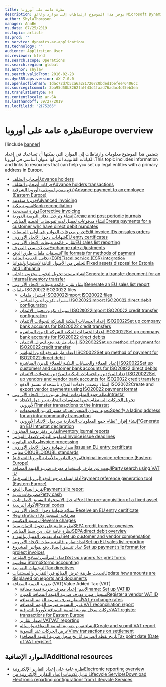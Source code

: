 ```yaml
---
title: نظرة عامة على أوروبا
description: يوفر هذا الموضوع ارتباطات إلى موارد وثائق Microsoft Dynamics 365 Finance لأوروبا.
author: ShylaThompson
manager: AnnBe
ms.date: 07/25/2019
ms.topic: article
ms.prod: ''
ms.service: dynamics-ax-applications
ms.technology: ''
audience: Application User
ms.reviewer: kfend
ms.search.scope: Operations
ms.search.region: global
ms.author: shylaw
ms.search.validFrom: 2016-02-28
ms.dyn365.ops.version: AX 7.0.0
ms.openlocfilehash: 1dac72d7b5ca6a2817207c0bded1befee46406cc
ms.sourcegitcommit: 3ba95d50b8262fa0f43d4faad76adac4d05eb3ea
ms.translationtype: HT
ms.contentlocale: ar-SA
ms.lasthandoff: 09/27/2019
ms.locfileid: "2175265"
---
```

# <a name="europe-overview"></a><span data-ttu-id="adf04-103">نظرة عامة على أوروبا</span><span class="sxs-lookup"><span data-stu-id="adf04-103">Europe overview</span></span>

[!include [banner](../includes/banner.md)]

<span data-ttu-id="adf04-104">يتضمن هذا الموضوع معلومات وارتباطات إلى الموارد التي يمكنها أن تساعدك في إعداد الكيانات القانونية التي لها عنوان أساسي في أوروبا.</span><span class="sxs-lookup"><span data-stu-id="adf04-104">This topic includes information and links to resources that can help you set up legal entities with a primary address in Europe.</span></span> 

- [<span data-ttu-id="adf04-105">أصحاب السُلف‬</span><span class="sxs-lookup"><span data-stu-id="adf04-105">Advance holders</span></span>](emea-advance-holders.md)
 - [<span data-ttu-id="adf04-106">حركات أصحاب السُلف</span><span class="sxs-lookup"><span data-stu-id="adf04-106">Advance holders transactions</span></span>](emea-advance-holders-transactions.md)
 - [<span data-ttu-id="adf04-107">دفع مقدم لموظف (‏‫أوروبا الشرقية‬)</span><span class="sxs-lookup"><span data-stu-id="adf04-107">Advance payment to an employee (Eastern Europe)</span></span>](tasks/advance-payment-employee.md)
- [<span data-ttu-id="adf04-108">فوترة متقدمة</span><span class="sxs-lookup"><span data-stu-id="adf04-108">Advanced invoicing</span></span>](emea-advance-invoice.md)
- [<span data-ttu-id="adf04-109">تسوية بنكية</span><span class="sxs-lookup"><span data-stu-id="adf04-109">Bank reconciliation</span></span>](emea-bank-reconciliation.md)
- [<span data-ttu-id="adf04-110">فوترة تصحيحية</span><span class="sxs-lookup"><span data-stu-id="adf04-110">Corrective invoicing</span></span>](emea-corrective-invoice.md)
- [<span data-ttu-id="adf04-111">إنشاء وترحيل دفاتر اليومية الدورية​</span><span class="sxs-lookup"><span data-stu-id="adf04-111">Create and post periodic journals</span></span>](emea-create-post-periodic-journals.md)
- [<span data-ttu-id="adf04-112">إنشاء مدفوعات لعميل لديه ‏‫تفويضات الخصم المباشر‬</span><span class="sxs-lookup"><span data-stu-id="adf04-112">Create payments for a customer who have direct debit mandates</span></span>](tasks/create-payments-customers-who-have-direct-debit-mandates.md)
- [<span data-ttu-id="adf04-113">تحرير معرفات الفواتير في أوامر المبيعات</span><span class="sxs-lookup"><span data-stu-id="adf04-113">Edit invoice IDs on sales orders</span></span>](emea-edit-invoice-id-sales-orders.md)
- [<span data-ttu-id="adf04-114">شهادات دخول الاتحاد الأوروبي</span><span class="sxs-lookup"><span data-stu-id="adf04-114">EU entry certificates</span></span>](emea-entry-certificates.md)
- [<span data-ttu-id="adf04-115">تقارير قائمة مبيعات الاتحاد الأوروبي</span><span class="sxs-lookup"><span data-stu-id="adf04-115">EU sales list reporting</span></span>](emea-eu-sales-list.md)
- [<span data-ttu-id="adf04-116">تعديلات سعر الصرف</span><span class="sxs-lookup"><span data-stu-id="adf04-116">Exchange rate adjustments</span></span>](emea-exchange-rate-adjustments.md)
- [<span data-ttu-id="adf04-117">تنسيقات ملفات طرق الدفع</span><span class="sxs-lookup"><span data-stu-id="adf04-117">File formats for methods of payment</span></span>](emea-select-file-formats-for-the-method-of-payments.md)
- [<span data-ttu-id="adf04-118">تكامل الخدمة المالية (ESR)</span><span class="sxs-lookup"><span data-stu-id="adf04-118">Fiscal service (ESR) integration</span></span>](emea-fiscal-service-integration.md)
- [<span data-ttu-id="adf04-119">التخلص من الأصول الثابتة لإستونيا وليتوانيا</span><span class="sxs-lookup"><span data-stu-id="adf04-119">Fixed assets disposal for Estonia and Lithuania</span></span>](emea-credit-note-reverse-fixed-asset-sale.md)
- [<span data-ttu-id="adf04-120">إنشاء مستند تحويل لتحويل مخزون داخلي</span><span class="sxs-lookup"><span data-stu-id="adf04-120">Generate a transfer document for an internal inventory transfer</span></span>](tasks/transfer-document-internal-inventory-transfer.md)
- [<span data-ttu-id="adf04-121">إنشاء تقرير قائمة مبيعات الاتحاد الأوروبي</span><span class="sxs-lookup"><span data-stu-id="adf04-121">Generate an EU sales list report</span></span>](tasks/eur-00011-eu-sales-list-report.md)
- <span data-ttu-id="adf04-122">ملفات ISO20022</span><span class="sxs-lookup"><span data-stu-id="adf04-122">ISO20022 files</span></span>
  - [<span data-ttu-id="adf04-123">استيراد ملفات ISO20022</span><span class="sxs-lookup"><span data-stu-id="adf04-123">Import ISO20022 files</span></span>](emea-ISO20022-file-formats.md)
  - [<span data-ttu-id="adf04-124">استيراد تكوين الدين المباشر ISO20022</span><span class="sxs-lookup"><span data-stu-id="adf04-124">Import ISO20022 direct debit configuration</span></span>](tasks/import-iso20022-direct-debit-configuration.md)
  - [<span data-ttu-id="adf04-125">استيراد تكوين تحويل الائتمان ISO20022</span><span class="sxs-lookup"><span data-stu-id="adf04-125">Import ISO20022 credit transfer configuration</span></span>](tasks/import-iso20022-credit-transfer-configuration.md)
  - [<span data-ttu-id="adf04-126">إعداد الحسابات البنكية للشركة لتحويلات الائتمان ISO20022</span><span class="sxs-lookup"><span data-stu-id="adf04-126">Set up company bank accounts for ISO20022 credit transfers</span></span>](tasks/set-up-company-bank-accounts-iso20022-credit-transfers.md)
  - [<span data-ttu-id="adf04-127">إعداد الحسابات البنكية للشركة للديون المباشرة ISO20022</span><span class="sxs-lookup"><span data-stu-id="adf04-127">Set up company bank accounts for ISO20022 direct debits</span></span>](tasks/set-up-company-bank-accounts-iso20022-direct-debits.md)
  - [<span data-ttu-id="adf04-128">إعداد طريقة دفع لتحويل الائتمان ISO20022</span><span class="sxs-lookup"><span data-stu-id="adf04-128">Set up method of payment for ISO20022 credit transfer</span></span>](tasks/set-up-method-payment-iso20022-credit-transfer.md)
  - [<span data-ttu-id="adf04-129">إعداد طريقة دفع للدين المباشر ISO20022</span><span class="sxs-lookup"><span data-stu-id="adf04-129">Set up method of payment for ISO20022 direct debit</span></span>](tasks/setup-method-payment-iso20022-direct-debit.md)
  - [<span data-ttu-id="adf04-130">إعداد العملاء والحسابات البنكية للعملاء للديون المباشرة ISO20022</span><span class="sxs-lookup"><span data-stu-id="adf04-130">Set up customers and customer bank accounts for ISO20022 direct debits</span></span>](tasks/set-up-bank-accounts-iso20022-direct-debits.md)
  - [<span data-ttu-id="adf04-131">إعداد المورّدين والحسابات البنكية للمورّدين لتحويلات الائتمان ISO20022</span><span class="sxs-lookup"><span data-stu-id="adf04-131">Set up vendors and vendor bank accounts for ISO20022 credit transfers</span></span>](tasks/set-up-vendor-iso20022-credit-transfers.md)
  - [<span data-ttu-id="adf04-132">إنشاء وتصدير دفعات المورّد باستخدام تنسيق الدفع ISO20022</span><span class="sxs-lookup"><span data-stu-id="adf04-132">Create and export vendor payments using ISO20022 payment format</span></span>](tasks/create-export-vendor-payments-iso20022-payment-format.md)
- [<span data-ttu-id="adf04-133">نظام جمع المعلومات التجارية بين دول الاتحاد الأوروبي</span><span class="sxs-lookup"><span data-stu-id="adf04-133">Intrastat</span></span>](emea-intrastat.md)
  - [<span data-ttu-id="adf04-134">تحويل الحركات إلى نظام جمع المعلومات التجارية بين دول الاتحاد الأوروبي</span><span class="sxs-lookup"><span data-stu-id="adf04-134">Transfer transactions to the Intrastat</span></span>](tasks/transfer-transactions-intrastat.md)
  - [<span data-ttu-id="adf04-135">تحديد عنوان الشحن لحركة مشتركة بين المجتمعات</span><span class="sxs-lookup"><span data-stu-id="adf04-135">Specify a lading address for an intra-community transaction</span></span>](tasks/eur-00002-specify-lading-address-intra-community.md)
  - [<span data-ttu-id="adf04-136">إنشاء إقرار "نظام جمع المعلومات التجارية بين دول الاتحاد الأوروبي"</span><span class="sxs-lookup"><span data-stu-id="adf04-136">Generate an EU Intrastat declaration</span></span>](tasks/eur-00002-eu-intrastat-declaration.md)
- [<span data-ttu-id="adf04-137">تقارير دفتر يومية المخزون</span><span class="sxs-lookup"><span data-stu-id="adf04-137">Inventory journal reports</span></span>](emea-set-up-report-inventory-journal-names.md)
- [<span data-ttu-id="adf04-138">المواعيد النهائية لإصدار الفواتير</span><span class="sxs-lookup"><span data-stu-id="adf04-138">Invoice issue deadlines</span></span>](emea-invoice-issue-deadline.md)
- [<span data-ttu-id="adf04-139">معالجة الفاتورة</span><span class="sxs-lookup"><span data-stu-id="adf04-139">Invoice processing</span></span>](emea-invoice-processing.md)
- [<span data-ttu-id="adf04-140">إصدار شهادة دخول الاتحاد الأوروبي</span><span class="sxs-lookup"><span data-stu-id="adf04-140">Issue an EU entry certificate</span></span>](tasks/eur-00012-issue-eu-entry-certificate.md)
- [<span data-ttu-id="adf04-141">معايير OIOUBL</span><span class="sxs-lookup"><span data-stu-id="adf04-141">OIOUBL standards</span></span>](emea-oioubl-standards-electronic-invoicing.md)
- [<span data-ttu-id="adf04-142">مرجع الفاتورة الأصلية (أوروبا الشرقية)</span><span class="sxs-lookup"><span data-stu-id="adf04-142">Original invoice reference (Eastern Europe)</span></span>](tasks/ee-00004-original-invoice-reference.md)
- [<span data-ttu-id="adf04-143">البحث عن طرف باستخدام معرف ضريبة القيمة المضافة</span><span class="sxs-lookup"><span data-stu-id="adf04-143">Party search using VAT ID</span></span>](tasks/eur-00015-party-search-vat-id.md)
- [<span data-ttu-id="adf04-144">أداة إنشاء مرجع الدفع (أوروبا الشرقية)</span><span class="sxs-lookup"><span data-stu-id="adf04-144">Payment reference generation tool (Eastern Europe)</span></span>](tasks/ee-00015-payment-reference-generation-tool.md)
- [<span data-ttu-id="adf04-145">تقرير إيصال الدفع​</span><span class="sxs-lookup"><span data-stu-id="adf04-145">Payment slip report</span></span>](emea-eur-payment-slip-report-giro.md)
- [<span data-ttu-id="adf04-146">مصروفات نثرية</span><span class="sxs-lookup"><span data-stu-id="adf04-146">Petty cash</span></span>](emea-petty-cash.md)
- [<span data-ttu-id="adf04-147">ترحيل الاستحواذ المسبق لأصل ثابت​</span><span class="sxs-lookup"><span data-stu-id="adf04-147">Post the pre-acquisition of a fixed asset</span></span>](emea-pre-acquisition-acquisition-fixed-asset.md)
- [<span data-ttu-id="adf04-148">الأكواد البريدية</span><span class="sxs-lookup"><span data-stu-id="adf04-148">Postal codes</span></span>](emea-import-create-postal-codes-manually.md)
- [<span data-ttu-id="adf04-149">استلام شهادة دخول الاتحاد الأوروبي</span><span class="sxs-lookup"><span data-stu-id="adf04-149">Receive an EU entry certificate</span></span>](tasks/eur-00012-receive-eu-entry-certificate.md)
- [<span data-ttu-id="adf04-150">‏‫معرفات التسجيل</span><span class="sxs-lookup"><span data-stu-id="adf04-150">Registration IDs</span></span>](emea-registration-ids.md)
- [<span data-ttu-id="adf04-151">الرسوم العكسية</span><span class="sxs-lookup"><span data-stu-id="adf04-151">Reverse charges</span></span>](emea-reverse-charge.md)
- [<span data-ttu-id="adf04-152">نظرة عامة على تحويل ائتمان سيبا</span><span class="sxs-lookup"><span data-stu-id="adf04-152">SEPA credit transfer overview</span></span>](../accounts-payable/sepa-credit-transfer.md)
- [<span data-ttu-id="adf04-153">نظرة عامة على دين سيبا المباشر</span><span class="sxs-lookup"><span data-stu-id="adf04-153">SEPA direct debit overview</span></span>](../accounts-receivable/sepa-direct-debit-overview.md)
- [<span data-ttu-id="adf04-154">إعداد تعويض العميل والمورد</span><span class="sxs-lookup"><span data-stu-id="adf04-154">Set up customer and vendor compensation</span></span>](emea-compensation-customer-vendor-transactions.md)
- [<span data-ttu-id="adf04-155">إعداد ‏‫تقارير قائمة مبيعات الاتحاد الأوروبي‬</span><span class="sxs-lookup"><span data-stu-id="adf04-155">Set up EU sales list reporting</span></span>](tasks/eur-00011-eu-sales-list-reporting.md)
- [<span data-ttu-id="adf04-156">إعداد تنسيق إيصال دفع لفواتير المشروع</span><span class="sxs-lookup"><span data-stu-id="adf04-156">Set up payment slip format for project invoices</span></span>](tasks/set-up-payment-slip-format-project-invoices.md)
- [<span data-ttu-id="adf04-157">إعداد الموقِّعين لنماذج الطباعة</span><span class="sxs-lookup"><span data-stu-id="adf04-157">Set up signers for print forms</span></span>](emea-set-up-signers-for-printing-forms.md)
- [<span data-ttu-id="adf04-158">محاسبة Storno</span><span class="sxs-lookup"><span data-stu-id="adf04-158">Storno accounting</span></span>](emea-storno.md)
- [<span data-ttu-id="adf04-159">التوجيهات الضريبية</span><span class="sxs-lookup"><span data-stu-id="adf04-159">Tax directives</span></span>](emea-tax-directives.md)
- [<span data-ttu-id="adf04-160">تحديث طريقة عرض المبالغ في التقارير والمستندات</span><span class="sxs-lookup"><span data-stu-id="adf04-160">Update how amounts are displayed on reports and documents</span></span>](emea-amount-printing-forms.md)
- <span data-ttu-id="adf04-161">ضريبة القيمة المضافة (VAT)</span><span class="sxs-lookup"><span data-stu-id="adf04-161">Value Added Tax (VAT)</span></span>
  - [<span data-ttu-id="adf04-162">الاسم: إعداد معرف ضريبة قيمة مضافة</span><span class="sxs-lookup"><span data-stu-id="adf04-162">name: Set up VAT ID</span></span>](tasks/eur-00015-vat-id.md)
  - [<span data-ttu-id="adf04-163">تسجيل مورد معرف ضريبة القيمة المضافة للمورد</span><span class="sxs-lookup"><span data-stu-id="adf04-163">Register a vendor VAT ID</span></span>](tasks/eur-00015-registration-vendor-vat-id.md)
  - [<span data-ttu-id="adf04-164">أسعار صرف ضريبة القيمة المضافة</span><span class="sxs-lookup"><span data-stu-id="adf04-164">VAT exchange rates</span></span>](emea-vat-exchange-rate.md)
  - [<span data-ttu-id="adf04-165">تقرير التسوية ضريبة القيمة المضافة</span><span class="sxs-lookup"><span data-stu-id="adf04-165">VAT reconciliation report</span></span>](tasks/eur-00018-vat-reconciliation-report.md)
  - [<span data-ttu-id="adf04-166">حركات سجل ضريبة القيمة المضافة لأوروبا الشرقية​</span><span class="sxs-lookup"><span data-stu-id="adf04-166">VAT register transactions for Eastern Europe</span></span>](emea-vat-register-transactions.md)
  - [<span data-ttu-id="adf04-167">إصدار تقارير VAT</span><span class="sxs-lookup"><span data-stu-id="adf04-167">VAT reporting</span></span>](emea-vat-reporting.md)
  - [<span data-ttu-id="adf04-168">إنشاء تقرير ضريبة القيمة المضافة وإرساله</span><span class="sxs-lookup"><span data-stu-id="adf04-168">Create and submit VAT report</span></span>](tasks/create-submit-vat-report.md)
  - [<span data-ttu-id="adf04-169">عرض الحركات عند التسوية</span><span class="sxs-lookup"><span data-stu-id="adf04-169">View transactions on settlement</span></span>](emea-transactions-settlement-form.md)
  - [<span data-ttu-id="adf04-170">تاريخ نقطة الضريبة (تاريخ سجل ضريبة القيمة المضافة)</span><span class="sxs-lookup"><span data-stu-id="adf04-170">Tax point date (Date of VAT register)</span></span>](emea-tax-point-date.md)

## <a name="additional-resources"></a><span data-ttu-id="adf04-171">الموارد الإضافية</span><span class="sxs-lookup"><span data-stu-id="adf04-171">Additional resources</span></span>

- [<span data-ttu-id="adf04-172">نظرة عامة على إعداد التقارير الإلكترونية</span><span class="sxs-lookup"><span data-stu-id="adf04-172">Electronic reporting overview</span></span>](../../dev-itpro/analytics/general-electronic-reporting.md)
- [<span data-ttu-id="adf04-173">تنزيل تكوينات إعداد التقارير الإلكترونية من Lifecycle Services</span><span class="sxs-lookup"><span data-stu-id="adf04-173">Download Electronic reporting configurations from Lifecycle Services</span></span>](../../dev-itpro/analytics/download-electronic-reporting-configuration-lcs.md)

